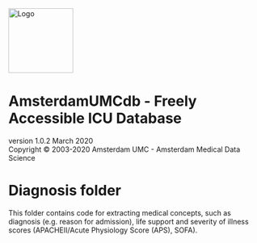 <img src="../../img/logo_amds.png" alt="Logo" height="128px"/>

# AmsterdamUMCdb - Freely Accessible ICU Database
version 1.0.2 March 2020  
Copyright &copy; 2003-2020 Amsterdam UMC - Amsterdam Medical Data Science

# Diagnosis folder
This folder contains code for extracting medical concepts, such as diagnosis (e.g. reason for admission), life support and severity of illness scores (APACHEII/Acute Physiology Score (APS), SOFA).
